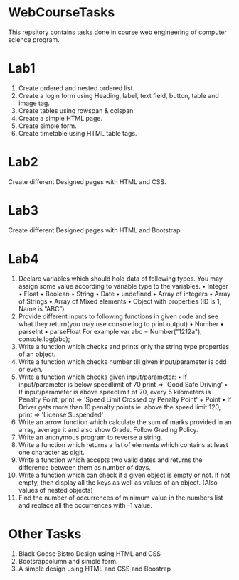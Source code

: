 # WebCourseTasks
This repsitory contains tasks done in course web engineering of computer science program.
# Lab1
1. Create ordered and nested ordered list.
2. Create a login form using Heading, label, text field, button, table and image tag.
3. Create tables using rowspan & colspan.
4. Create a simple HTML page.
5. Create simple form.
6. Create timetable using HTML table tags.
# Lab2
Create different Designed pages with HTML and CSS.
# Lab3 
Create different Designed pages with HTML and Bootstrap.
# Lab4
1. Declare variables which should hold data of following types. You may assign some
value according to variable type to the variables.
• Integer
• Float
• Boolean
• String
• Date
• undefined
• Array of integers
• Array of Strings
• Array of Mixed elements
• Object with properties (ID is 1, Name is “ABC”)
2. Provide different inputs to following functions in given code and see what they return(you may use console.log to print output)
• Number
• parseInt
• parseFloat
For example
var abc = Number("1212a");
console.log(abc);
3. Write a function which checks and prints only the string type properties of an object.
4. Write a function which checks number till given input/parameter is odd or even.
5. Write a function which checks given input/parameter:
• If input/parameter is below speedlimit of 70 print => 'Good Safe Driving'
• If input/parameter is above speedlimit of 70, every 5 kilometers is Penalty
Point, print => 'Speed Limit Crossed by Penalty Point' + Point
• If Driver gets more than 10 penalty points ie. above the speed limit 120, print
=> 'License Suspended'
6. Write an arrow function which calculate the sum of marks provided in an array, average it and also show Grade. Follow Grading Policy.
7. Write an anonymous program to reverse a string.
8. Write a function which returns a list of elements which contains at least one character as digit.
9. Write a function which accepts two valid dates and returns the difference between them as number of days.
10. Write a function which can check if a given object is empty or not. If not empty, then display all the keys as well as values of an object. (Also values of nested objects)
11. Find the number of occurrences of minimum value in the numbers list and replace all the occurrences with -1 value.
# Other Tasks
1. Black Goose Bistro Design using HTML and CSS
2. Bootsrapcolumn and simple form.
3. A simple design using HTML and CSS and Boostrap 
